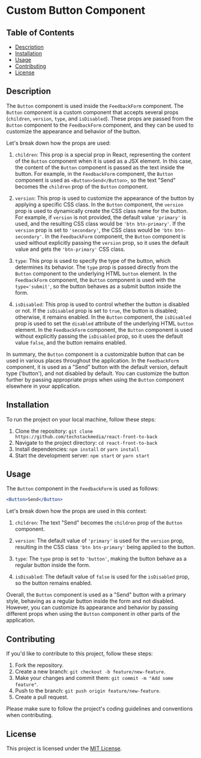 # Custom Button Component

## Table of Contents

- [Description](#description)
- [Installation](#installation)
- [Usage](#usage)
- [Contributing](#contributing)
- [License](#license)

## Description

The `Button` component is used inside the `FeedbackForm` component. The `Button` component is a custom component that accepts several props (`children`, `version`, `type`, and `isDisabled`). These props are passed from the `Button` component to the `FeedbackForm` component, and they can be used to customize the appearance and behavior of the button.

Let's break down how the props are used:

1. `children`: This prop is a special prop in React, representing the content of the `Button` component when it is used as a JSX element. In this case, the content of the `Button` component is passed as the text inside the button. For example, in the `FeedbackForm` component, the `Button` component is used as `<Button>Send</Button>`, so the text "Send" becomes the `children` prop of the `Button` component.

2. `version`: This prop is used to customize the appearance of the button by applying a specific CSS class. In the `Button` component, the `version` prop is used to dynamically create the CSS class name for the button. For example, if `version` is not provided, the default value `'primary'` is used, and the resulting CSS class would be `'btn btn-primary'`. If the `version` prop is set to `'secondary'`, the CSS class would be `'btn btn-secondary'`. In the `FeedbackForm` component, the `Button` component is used without explicitly passing the `version` prop, so it uses the default value and gets the `'btn-primary'` CSS class.

3. `type`: This prop is used to specify the type of the button, which determines its behavior. The `type` prop is passed directly from the `Button` component to the underlying HTML `button` element. In the `FeedbackForm` component, the `Button` component is used with the `type='submit'`, so the button behaves as a submit button inside the form.

4. `isDisabled`: This prop is used to control whether the button is disabled or not. If the `isDisabled` prop is set to `true`, the button is disabled; otherwise, it remains enabled. In the `Button` component, the `isDisabled` prop is used to set the `disabled` attribute of the underlying HTML `button` element. In the `FeedbackForm` component, the `Button` component is used without explicitly passing the `isDisabled` prop, so it uses the default value `false`, and the button remains enabled.

In summary, the `Button` component is a customizable button that can be used in various places throughout the application. In the `FeedbackForm` component, it is used as a "Send" button with the default version, default type ('button'), and not disabled by default. You can customize the button further by passing appropriate props when using the `Button` component elsewhere in your application.

## Installation

To run the project on your local machine, follow these steps:

1. Clone the repository: `git clone https://github.com/techstackmedia/react-front-to-back`
2. Navigate to the project directory: `cd react-front-to-back`
3. Install dependencies: `npm install` or `yarn install`
4. Start the development server: `npm start` or `yarn start`

## Usage

The `Button` component in the `FeedbackForm` is used as follows:

```jsx
<Button>Send</Button>
```

Let's break down how the props are used in this context:

1. `children`: The text "Send" becomes the `children` prop of the `Button` component.

2. `version`: The default value of `'primary'` is used for the `version` prop, resulting in the CSS class `'btn btn-primary'` being applied to the button.

3. `type`: The `type` prop is set to `'button'`, making the button behave as a regular button inside the form.

4. `isDisabled`: The default value of `false` is used for the `isDisabled` prop, so the button remains enabled.

Overall, the `Button` component is used as a "Send" button with a primary style, behaving as a regular button inside the form and not disabled. However, you can customize its appearance and behavior by passing different props when using the `Button` component in other parts of the application.

## Contributing

If you'd like to contribute to this project, follow these steps:

1. Fork the repository.
2. Create a new branch: `git checkout -b feature/new-feature`.
3. Make your changes and commit them: `git commit -m "Add some feature"`.
4. Push to the branch: `git push origin feature/new-feature`.
5. Create a pull request.

Please make sure to follow the project's coding guidelines and conventions when contributing.

## License

This project is licensed under the [MIT License](https://opensource.org/licenses/MIT).
